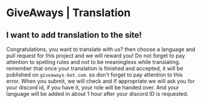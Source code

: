 # GiveAways | Translation

## I want to add translation to the site! 

Congratulations, you want to translate with us? then choose a language and pull request for this project and we will reward you! Do not forget to pay attention to spelling rules and not to be meaningless while translating. remember that once your translation is finished and accepted, it will be published on `giveaways-bot.com`. so don't forget to pay attention to this error. When you submit, we will check and if appropriate we will ask you for your discord id, if you have it, your role will be handed over. And your language will be added in about 1 hour after your discord ID is requested.
